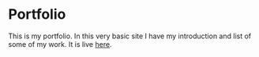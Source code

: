 # Portfolio
This is my portfolio. In this very basic site I have my introduction and list of some of my work.
It is live [here](https://ydahal1.github.io/Portfolio/). 

